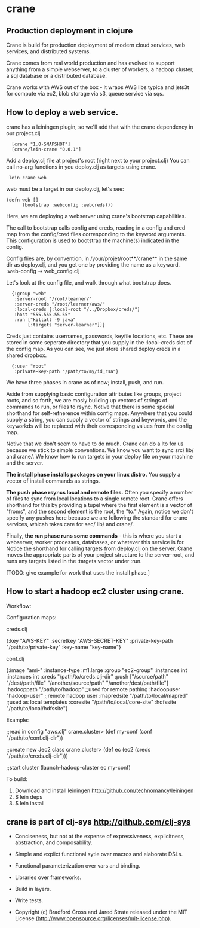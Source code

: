 # crane
## Production deployment in clojure

Crane is build for production deployment of modern cloud services, web services, and distributed systems.

Crane comes from real world production and has evolved to support anything from a simple webserver, to a cluster of workers, a hadoop cluster, a sql database or a distributed database.

Crane works with AWS out of the box - it wraps AWS libs typica and jets3t for compute via ec2, blob storage via s3, queue service via sqs.

## How to deploy a web service.

crane has a leiningen plugin, so we'll add that with the crane dependency in our project.clj

      [crane "1.0-SNAPSHOT"]
      [crane/lein-crane "0.0.1"]

Add a deploy.clj file at project's root (right next to your project.clj)  You can call no-arg functions in you deploy.clj as targets using crane.

     lein crane web

web must be a target in our deploy.clj, let's see:

    (defn web []
          (bootstrap :webconfig :webcreds)))

Here, we are deploying a webserver using crane's bootstrap capabilities.

The call to bootstrap calls config and creds, reading in a config and cred map from the config/cred files corresponding to the keyword arguments.  This configuration is used to bootstrap the machine(s) indicated in the config.

Config flies are,  by convention, in /your/projet/root**/crane** in the same dir as deploy.clj, and you get one by providing the name as a keyword.  :web-config -> web_config.clj

Let's look at the config file, and walk through what bootstrap does.

      {:group "web"
       :server-root "/root/learner/"
       :server-creds "/root/learner/aws/"
       :local-creds [:local-root "/../Dropbox/creds/"]
       :host "555.555.55.55"
       :run ["killall -9 java"
       	    [:targets "server-learner"]]}


Creds just contains usernames, passwords, keyfile locations, etc.  These are stored in some seperate directory that you supply in the :local-creds slot of the config map.  As you can see, we just store shared deploy creds in a shared dropbox. 

      {:user "root"
       :private-key-path "/path/to/my/id_rsa"}

We have three phases in crane as of now; install, push, and run.

Aside from supplying basic configuration attributes like groups, project roots, and so forth, we are mosly building up vectors of strings of commands to run, or files to rsync.  Notive that there is some special shorthand for self-refnerence within config maps.  Anywhere that you could supply a string, you can supply a vector of strings and keywords, and the keyworkds will be replaced with their corresponding values from the config map.

Notive that we don't seem to have to do much.  Crane can do a lto for us because we stick to simple conventions.  We know you want to sync src/ lib/ and crane/.  We know how to run targets in your deploy file on your machine and the server.  

**The install phase installs packages on your linux distro.**  You supply a vector of  install commands as strings.

**The push phase rsyncs local and remote files.**  Often you specify a number of files to sync from local locations to a single remote root.  Crane offers shorthand for this by providing a tupel where the first element is a vector of "froms", and the second element is the root, the "to."  Again, notice we don't specify any pushes here because we are following the standard for crane services, whicah takes care for sec/ lib/ and crane/.

Finally, **the run phase runs some commands** - this is where you start a webserver, worker processes, databases, or whatever this service is for.  Notice the shorthand for calling targets from deploy.clj on the server.  Crane moves the appropriate parts of your project structure to the server-root, and runs any targets listed in the :targets vector under :run.

[TODO: give example for work that uses the install phase.]
 

## How to start a hadoop ec2 cluster using crane.

Workflow:

Configuration maps:

creds.clj

{:key "AWS-KEY"
 :secretkey "AWS-SECRET-KEY"
 :private-key-path "/path/to/private-key"
 :key-name "key-name"}

conf.clj

{:image "ami-"
 :instance-type :m1.large
 :group "ec2-group"
 :instances int
 :instances int
 :creds "/path/to/creds.clj-dir"
 :push ["/source/path" "/dest/path/file"
        "/another/source/path" "/another/dest/path/file"]
 :hadooppath "/path/to/hadoop"          ;;used for remote pathing
 :hadoopuser "hadoop-user"              ;;remote hadoop user
 :mapredsite "/path/to/local/mapred"    ;;used as local templates
 :coresite "/path/to/local/core-site"
 :hdfssite "/path/to/local/hdfssite"}

Example:

;;read in config "aws.clj"
crane.cluster> (def my-conf (conf "/path/to/conf.clj-dir"))

;;create new Jec2 class
crane.cluster> (def ec (ec2 (creds "/path/to/creds.clj-dir")))

;;start cluster 
(launch-hadoop-cluster ec my-conf)

To build:

1. Download and install leiningen http://github.com/technomancy/leiningen
2. $ lein deps
4. $ lein install

## crane is part of clj-sys http://github.com/clj-sys

- Conciseness, but not at the expense of expressiveness, explicitness, abstraction, and composability.

- Simple and explict functional sytle over macros and elaborate DSLs.

- Functional parameterization over vars and binding.

- Libraries over frameworks.

- Build in layers.

- Write tests.

- Copyright (c) Bradford Cross and Jared Strate released under the MIT License (http://www.opensource.org/licenses/mit-license.php).